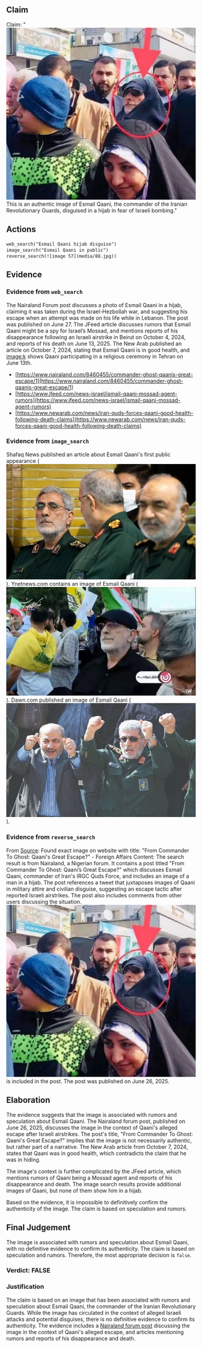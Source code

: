 ## Claim
Claim: "![image 57](media/88.jpg) This is an authentic image of Esmail Qaani, the commander of the Iranian Revolutionary Guards, disguised in a hijab in fear of Israeli bombing."

## Actions
```
web_search("Esmail Qaani hijab disguise")
image_search("Esmail Qaani in public")
reverse_search(![image 57](media/88.jpg))
```

## Evidence
### Evidence from `web_search`
The Nairaland Forum post discusses a photo of Esmail Qaani in a hijab, claiming it was taken during the Israel-Hezbollah war, and suggesting his escape when an attempt was made on his life while in Lebanon. The post was published on June 27. The JFeed article discusses rumors that Esmail Qaani might be a spy for Israel’s Mossad, and mentions reports of his disappearance following an Israeli airstrike in Beirut on October 4, 2024, and reports of his death on June 13, 2025. The New Arab published an article on October 7, 2024, stating that Esmail Qaani is in good health, and <image:k> shows Qaani participating in a religious ceremony in Tehran on June 13th.

*   [https://www.nairaland.com/8460455/commander-ghost-qaanis-great-escape/1](https://www.nairaland.com/8460455/commander-ghost-qaanis-great-escape/1)
*   [https://www.jfeed.com/news-israel/ismail-qaani-mossad-agent-rumors](https://www.jfeed.com/news-israel/ismail-qaani-mossad-agent-rumors)
*   [https://www.newarab.com/news/iran-quds-forces-qaani-good-health-following-death-claims](https://www.newarab.com/news/iran-quds-forces-qaani-good-health-following-death-claims)


### Evidence from `image_search`
Shafaq News published an article about Esmail Qaani's first public appearance (![image 6720](media/2025-08-29_20-06-1756497965-053086.jpg)). Ynetnews.com contains an image of Esmail Qaani (![image 6721](media/2025-08-29_20-06-1756497965-609156.jpg)). Dawn.com published an image of Esmail Qaani (![image 6722](media/2025-08-29_20-06-1756497965-980658.jpg)).


### Evidence from `reverse_search`
From [Source](https://www.nairaland.com/8460455/commander-ghost-qaanis-great-escape): Found exact image on website with title: "From Commander To Ghost: Qaani's Great Escape?" - Foreign Affairs
Content: The search result is from Nairaland, a Nigerian forum. It contains a post titled "From Commander To Ghost: Qaani’s Great Escape?" which discusses Esmail Qaani, commander of Iran's IRGC Quds Force, and includes an image of a man in a hijab. The post references a tweet that juxtaposes images of Qaani in military attire and civilian disguise, suggesting an escape tactic after reported Israeli airstrikes. The post also includes comments from other users discussing the situation. ![image 57](media/88.jpg) is included in the post. The post was published on June 26, 2025.


## Elaboration
The evidence suggests that the image is associated with rumors and speculation about Esmail Qaani. The Nairaland forum post, published on June 26, 2025, discusses the image in the context of Qaani's alleged escape after Israeli airstrikes. The post's title, "From Commander To Ghost: Qaani's Great Escape?" implies that the image is not necessarily authentic, but rather part of a narrative. The New Arab article from October 7, 2024, states that Qaani was in good health, which contradicts the claim that he was in hiding.

The image's context is further complicated by the JFeed article, which mentions rumors of Qaani being a Mossad agent and reports of his disappearance and death. The image search results provide additional images of Qaani, but none of them show him in a hijab.

Based on the evidence, it is impossible to definitively confirm the authenticity of the image. The claim is based on speculation and rumors.


## Final Judgement
The image is associated with rumors and speculation about Esmail Qaani, with no definitive evidence to confirm its authenticity. The claim is based on speculation and rumors. Therefore, the most appropriate decision is `false`.


### Verdict: FALSE

### Justification
The claim is based on an image that has been associated with rumors and speculation about Esmail Qaani, the commander of the Iranian Revolutionary Guards. While the image has circulated in the context of alleged Israeli attacks and potential disguises, there is no definitive evidence to confirm its authenticity. The evidence includes a [Nairaland forum post](https://www.nairaland.com/8460455/commander-ghost-qaanis-great-escape/1) discussing the image in the context of Qaani's alleged escape, and articles mentioning rumors and reports of his disappearance and death.
